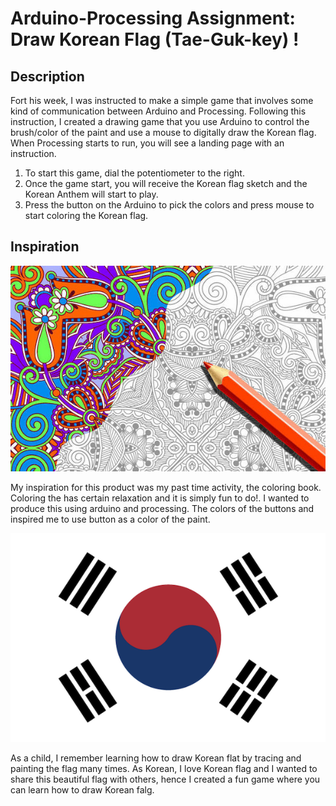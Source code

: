 # Arduino-Processing Assignment: Draw Korean Flag (Tae-Guk-key) !

## Description
Fort his week, I was instructed to make a simple game that involves some kind of communication between Arduino and Processing. Following this instruction, I created a drawing game that you use Arduino to control the brush/color of the paint and use a mouse to digitally draw the Korean flag. When Processing starts to run, you will see a landing page with an instruction. 

1. To start this game, dial the potentiometer to the right. 
2. Once the game start, you will receive the Korean flag sketch and the Korean Anthem will start to play.
3. Press the button on the Arduino to pick the colors and press mouse to start coloring the Korean flag. 

## Inspiration
![alt-text](Images/coloringbook.jpg)

My inspiration for this product was my past time activity, the coloring book. Coloring the has certain relaxation and it is simply fun to do!. I wanted to produce this using arduino and processing. The colors of the buttons and inspired me to use button as a color of the paint.

![alt-text](Images/KoreanFlagImage.png)

As a child, I remember learning how to draw Korean flat by tracing and painting the flag many times. As Korean, I love Korean flag and I wanted to share this beautiful flag with others, hence I created a fun game where you can learn how to draw Korean falg. 

